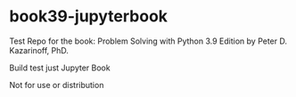 # book39-jupyterbook

Test Repo for the book: Problem Solving with Python 3.9 Edition by Peter D. Kazarinoff, PhD.

Build test just Jupyter Book

Not for use or distribution
